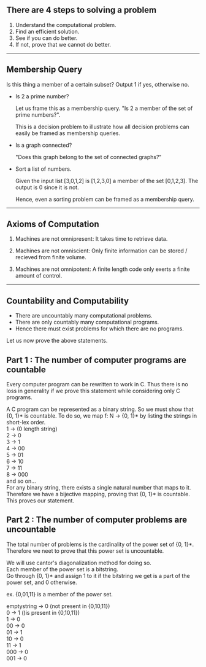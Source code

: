 ## There are 4 steps to solving a problem
1. Understand the computational problem.
2. Find an efficient solution.
3. See if you can do better.
4. If not, prove that we cannot do better.
---

## Membership Query
Is this thing a member of a certain subset? Output 1 if yes, otherwise no.
- Is 2 a prime number?
  
  Let us frame this as a membership query. "Is 2 a member of the set of prime numbers?".

  This is a decision problem to illustrate how all decision problems can easily be framed as membership queries.

- Is a graph connected?

  "Does this graph belong to the set of connected graphs?"

- Sort a list of numbers.

  Given the input list [3,0,1,2] is [1,2,3,0] a member of the set [0,1,2,3]. The output is 0 since it is not.

  Hence, even a sorting problem can be framed as a membership query.
---

## Axioms of Computation
1. Machines are not omnipresent:
   It takes time to retrieve data.

2. Machines are not omniscient:
   Only finite information can be stored / recieved from finite volume.

3. Machines are not omnipotent:
   A finite length code only exerts a finite amount of control.
---

## Countability and Computability
- There are uncountably many computational problems.
- There are only countably many computational programs.
- Hence there must exist problems for which there are no programs.

Let us now prove the above statements.

## Part 1 : The number of computer programs are countable
Every computer program can be rewritten to work in C. Thus there is no loss in generality if we prove
this statement while considering only C programs.

A C program can be represented as a binary string. So we  must show that {0, 1}* is countable.
To do so, we map f: N -> {0, 1}* by listing the strings in short-lex order.  
1 -> (0 length string)  
2 -> 0  
3 -> 1  
4 -> 00  
5 -> 01  
6 -> 10  
7 -> 11  
8 -> 000  
and so on...  
For any binary string, there exists a single natural number that maps to it.
Therefore we have a bijective mapping, proving that {0, 1}* is countable.
This proves our statement.  

## Part 2 : The number of computer problems are uncountable
The total number of problems is the cardinality of the power set of {0, 1}*.  
Therefore we neet to prove that this power set is uncountable.

We will use cantor's diagonalization method for doing so.  
Each member of the power set is a bitstring.  
Go through {0, 1}* and assign 1 to it if the bitstring we get is a part of the power set, and 0 otherwise.  
  
ex. {0,01,11} is a member of the power set.
>
   emptystring -> 0 (not present in {0,10,11})  
   0 -> 1           ()is present in {0,10,11})  
   1 -> 0  
   00 -> 0  
   01 -> 1  
   10 -> 0  
   11 -> 1  
   000 -> 0  
   001 -> 0  

